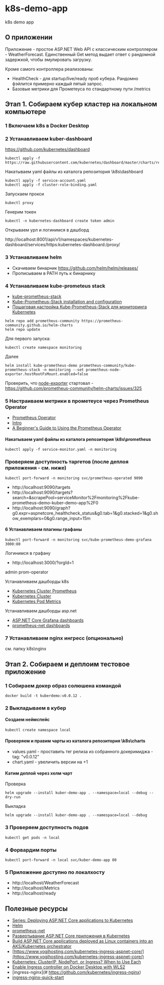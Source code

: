 # k8s-demo-app
k8s demo app

## О приложении

Приложение - простое ASP.NET Web API с классическим контроллером - WeatherForecast.
Единственный Get метод выдает ответ с рандомной задержкой, чтобы эмулировать загрузку.

Кроме самого контроллера реализованы:
- HealthCheck - для startup/live/ready проб кубера. Рандомно фэйлится примерно каждый пятый запрос.
- Базовые метрики для Прометеуса по стандартному пути /metrics

## Этап 1. Собираем кубер кластер на локальном компьютере

### 1 Включаем k8s в Docker Desktop

### 2 Устанавливаем kuber-dashboard

https://github.com/kubernetes/dashboard

```
kubectl apply -f https://raw.githubusercontent.com/kubernetes/dashboard/master/charts/recommended.yaml
```

Накатываем yaml файлы из каталога репозитория \k8s\dashboard

```
kubectl apply -f service-account.yaml
kubectl apply -f cluster-role-binding.yaml
```

Запускаем прокси

```
kubectl proxy
```
Генерим токен

```
kubectl -n kubernetes-dashboard create token admin
```
Открываем урл и логинимся в дашборд

http://localhost:8001/api/v1/namespaces/kubernetes-dashboard/services/https:kubernetes-dashboard:/proxy/

### 3 Устанавливаем helm

- Скачиваем бинарник https://github.com/helm/helm/releases/
- Прописываем в PATH путь к бинарнику

### 4 Устанавливаем kube-prometeus stack

- [kube-prometheus-stack](https://github.com/prometheus-community/helm-charts/tree/main/charts/kube-prometheus-stack)
- [Kube-Prometheus-Stack installation and configuration](https://www.virtualizationhowto.com/2023/03/kube-prometheus-stack-installation-and-configuration/)
- [Пошаговая настройка Kube-Prometheus-Stack для мониторинга Kubernetes](https://inostudio.com/blog/articles-devops/nastroyka-kube-prometheus-stack/)

```
helm repo add prometheus-community https://prometheus-community.github.io/helm-charts
helm repo update 
```

Для первого запуска:

```
kubectl create namespace monitoring
```
Далее

```
helm install kube-prometheus-demo prometheus-community/kube-prometheus-stack -n monitoring --set prometheus-node-exporter.hostRootFsMount.enabled=false
```
Проверить, что [node-exporter](https://github.com/prometheus/node_exporter) стартовал - https://github.com/prometheus-community/helm-charts/issues/325

### 5 Настраиваем метрики в прометеусе через Prometheus Operator

- [Prometheus Operator](https://github.com/prometheus-operator/prometheus-operator/pkgs/container/prometheus-config-reloader)
- [Intro](https://prometheus-operator.dev/docs/prologue/introduction/)
- [A Beginner's Guide to Using the Prometheus Operator](https://blog.container-solutions.com/prometheus-operator-beginners-guide)

#### Накатываем yaml файлы из каталога репозитория \k8s\prometheus

```
kubectl apply -f service-monitor.yaml -n monitoring
```

### Проверяем доступность таргетов (после деплоя приложения - см. ниже)

```
kubectl port-forward -n monitoring svc/prometheus-operated 9090
```

- http://localhost:9090/targets
- http://localhost:9090/targets?search=&scrapePool=serviceMonitor%2Fmonitoring%2Fkube-prometheus-demo-kuber-demo-app%2F0
- http://localhost:9090/graph?g0.expr=aspnetcore_healthcheck_status&g0.tab=1&g0.stacked=1&g0.show_exemplars=0&g0.range_input=15m


#### 6 Устанавливаем плагины графаны

```
kubectl port-forward -n monitoring svc/kube-prometheus-demo-grafana 3000:80
```
Логинимся в графану

- http://localhost:3000/?orgId=1

admin
prom-operator

Устанавливаем дашборды k8s
- [Kubernetes Cluster Prometheus](https://grafana.com/grafana/dashboards/6417-kubernetes-cluster-prometheus/)
- [Kubernetes Cluster](https://grafana.com/grafana/dashboards/7249-kubernetes-cluster/)
- [Kubernetes Pod Metrics](https://grafana.com/grafana/dashboards/747-pod-metrics/)

Устанавливаем дашборды asp.net
- [ASP.NET Core Grafana dashboards](https://github.com/JamesNK/aspnetcore-grafana)
- [prometheus-net dashboards](https://github.com/prometheus-net/grafana-dashboards)

### 7 Устанавливаем nginx ингресс (опционально)
см. папку k8s\nginx

## Этап 2. Собираем и деплоим тестовое приложение

### 1 Собираем докер образ солюшена командой 

```
docker build -t kuberdemo:v0.0.12 .
```

### 2 Выкладываем в кубер

#### Создаем неймспейс
```
kubectl create namespace local
```
#### Проверяем и правим чарты из каталога репозитория \k8s\charts

- values.yaml - проставить тег релиза из собранного докеримиджа - tag: "v0.0.12"
- chart.yaml - увеличить версии на +1

#### Катим деплой через хелм чарт

Проверка
```
helm upgrade --install kuber-demo-app . --namespace=local --debug --dry-run
```
Выкладка

```
helm upgrade --install kuber-demo-app . --namespace=local --debug 
```

### 3 Проверяем доступность подов

```
kubectl get pods -n local
```
### 4 Форвардим порты

```
kubectl port-forward -n local svc/kuber-demo-app 80
```

### 5 Приложение доступно по локалхосту

- http://localhost/WeatherForecast
- http://localhost/Metrics
- http://localhost/ready

## Полезные ресурсы

- [Series: Deploying ASP.NET Core applications to Kubernetes](https://andrewlock.net/series/deploying-asp-net-core-applications-to-kubernetes/)
- [Helm](https://github.com/helm/helm)
- [prometheus-net](https://github.com/prometheus-net/prometheus-net)
- [Развертывание ASP.NET Core приложения в Kubernetes](https://habr.com/ru/articles/709342/)
- [Build ASP.NET Core applications deployed as Linux containers into an AKS/Kubernetes orchestrator](https://learn.microsoft.com/en-us/dotnet/architecture/containerized-lifecycle/design-develop-containerized-apps/build-aspnet-core-applications-linux-containers-aks-kubernetes)
- [https://www.yogihosting.com/kubernetes-ingress-aspnet-core/](https://www.yogihosting.com/kubernetes-ingress-aspnet-core/)
- [Kubernetes: ClusterIP, NodePort, or Ingress? When to Use Each](https://www.howtogeek.com/devops/kubernetes-clusterip-nodeport-or-ingress-when-to-use-each/)
- [Enable Ingress controller on Docker Desktop with WLS2](https://stackoverflow.com/questions/65193758/enable-ingress-controller-on-docker-desktop-with-wls2)
- [ingress-nginx](# https://github.com/kubernetes/ingress-nginx)
- [ingress-nginx-quick-start](https://kubernetes.github.io/ingress-nginx/deploy/#quick-start)




